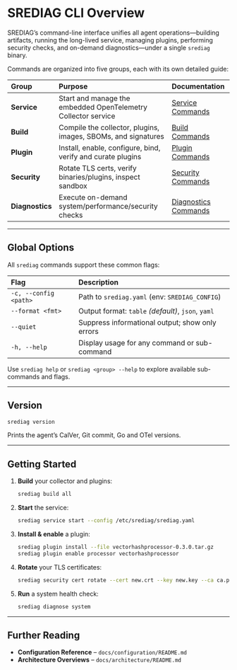 # SREDIAG CLI Overview

SREDIAG’s command-line interface unifies all agent operations—building artifacts, running the long-lived service, managing plugins, performing security checks, and on-demand diagnostics—under a single `srediag` binary.

Commands are organized into five groups, each with its own detailed guide:

| Group           | Purpose                                                       | Documentation                  |
| :-------------- | :------------------------------------------------------------ | :----------------------------- |
| **Service**     | Start and manage the embedded OpenTelemetry Collector service | [Service Commands](service.md) |
| **Build**       | Compile the collector, plugins, images, SBOMs, and signatures | [Build Commands](build.md)     |
| **Plugin**      | Install, enable, configure, bind, verify and curate plugins   | [Plugin Commands](plugin.md)   |
| **Security**    | Rotate TLS certs, verify binaries/plugins, inspect sandbox    | [Security Commands](security.md) |
| **Diagnostics** | Execute on-demand system/performance/security checks          | [Diagnostics Commands](diagnose.md) |

---

## Global Options

All `srediag` commands support these common flags:

| Flag                 | Description                                   |
| :------------------- | :-------------------------------------------- |
| `-c, --config <path>` | Path to `srediag.yaml` (env: `SREDIAG_CONFIG`) |
| `--format <fmt>`     | Output format: `table` _(default)_, `json`, `yaml` |
| `--quiet`            | Suppress informational output; show only errors |
| `-h, --help`         | Display usage for any command or sub-command   |

Use `srediag help` or `srediag <group> --help` to explore available sub-commands and flags.

---

## Version

```bash
srediag version
```

Prints the agent’s CalVer, Git commit, Go and OTel versions.

---

## Getting Started

1. **Build** your collector and plugins:

   ```bash
   srediag build all
   ```

2. **Start** the service:

   ```bash
   srediag service start --config /etc/srediag/srediag.yaml
   ```

3. **Install & enable** a plugin:

   ```bash
   srediag plugin install --file vectorhashprocessor-0.3.0.tar.gz
   srediag plugin enable processor vectorhashprocessor
   ```

4. **Rotate** your TLS certificates:

   ```bash
   srediag security cert rotate --cert new.crt --key new.key --ca ca.pem
   ```

5. **Run** a system health check:

   ```bash
   srediag diagnose system
   ```

---

## Further Reading

- **Configuration Reference** – `docs/configuration/README.md`
- **Architecture Overviews** – `docs/architecture/README.md`
